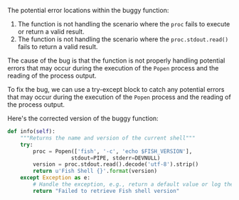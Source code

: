 The potential error locations within the buggy function:
1. The function is not handling the scenario where the `proc` fails to execute or return a valid result.
2. The function is not handling the scenario where the `proc.stdout.read()` fails to return a valid result.

The cause of the bug is that the function is not properly handling potential errors that may occur during the execution of the `Popen` process and the reading of the process output.

To fix the bug, we can use a try-except block to catch any potential errors that may occur during the execution of the `Popen` process and the reading of the process output.

Here's the corrected version of the buggy function:
```python
def info(self):
    """Returns the name and version of the current shell"""
    try:
        proc = Popen(['fish', '-c', 'echo $FISH_VERSION'],
                    stdout=PIPE, stderr=DEVNULL)
        version = proc.stdout.read().decode('utf-8').strip()
        return u'Fish Shell {}'.format(version)
    except Exception as e:
        # Handle the exception, e.g., return a default value or log the error
        return "Failed to retrieve Fish shell version"
```